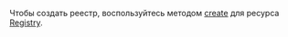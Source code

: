 Чтобы создать реестр, воспользуйтесь методом [create](../../container-registry/api-ref/Registry/create.md) для ресурса [Registry](../../container-registry/api-ref/Registry/).